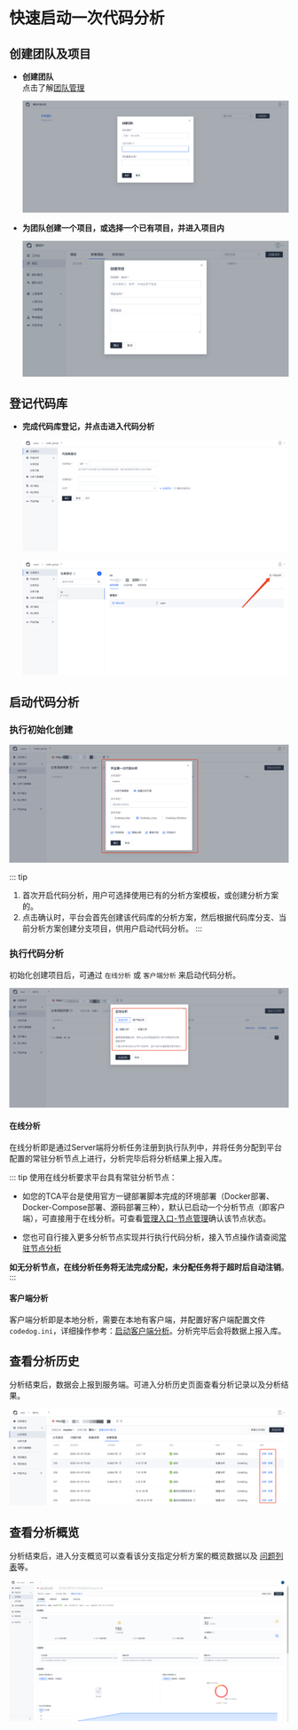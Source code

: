 # 快速启动一次代码分析

## 创建团队及项目

- **创建团队**  
  点击了解[团队管理](../团队管理/团队管理.md)

  ![创建团队](../../../images/create_team.png)

- **为团队创建一个项目，或选择一个已有项目，并进入项目内**

  ![创建项目](../../../images/create_team_group.png)

## 登记代码库

- **完成代码库登记，并点击进入代码分析**

  ![代码库登记](../../../images/create_repo.png)

  ![进入代码分析](../../../images/start_scan_01.png)

## 启动代码分析

### 执行初始化创建

  ![开始分析](../../../images/start_scan_02.png)

  ::: tip

  1. 首次开启代码分析，用户可选择使用已有的分析方案模板，或创建分析方案的。
  2. 点击确认时，平台会首先创建该代码库的分析方案，然后根据代码库分支、当前分析方案创建分支项目，供用户启动代码分析。
  :::

### 执行代码分析

初始化创建项目后，可通过 `在线分析` 或 `客户端分析` 来启动代码分析。

![代码分析](../../../images/start_scan_06.png)

#### 在线分析

在线分析即是通过Server端将分析任务注册到执行队列中，并将任务分配到平台配置的常驻分析节点上进行，分析完毕后将分析结果上报入库。

::: tip
使用在线分析要求平台具有常驻分析节点：
- 如您的TCA平台是使用官方一键部署脚本完成的环境部署（Docker部署、Docker-Compose部署、源码部署三种），默认已启动一个分析节点（即客户端），可直接用于在线分析。可查看[管理入口-节点管理](../后台管理/节点管理.md)确认该节点状态。

- 您也可自行接入更多分析节点实现并行执行代码分析，接入节点操作请查阅[常驻节点分析](../客户端/常驻节点分析.md)

**如无分析节点，在线分析任务将无法完成分配，未分配任务将于超时后自动注销**。
:::

#### 客户端分析

客户端分析即是本地分析，需要在本地有客户端，并配置好客户端配置文件 `codedog.ini`，详细操作参考：[启动客户端分析](../客户端/本地分析.md)。分析完毕后会将数据上报入库。

## 查看分析历史

分析结束后，数据会上报到服务端。可进入分析历史页面查看分析记录以及分析结果。

![分析历史](../../../images/start_scan_05.png)

## 查看分析概览

分析结束后，进入分支概览可以查看该分支指定分析方案的概览数据以及 [问题列表](../代码检查/分析结果查看.md)等。

![分支概览](../../../images/start_scan_04.png)
